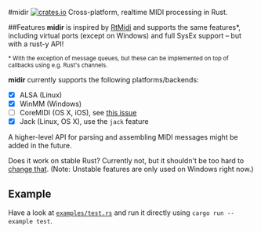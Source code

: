#midir [![crates.io](https://img.shields.io/crates/v/midir.svg)](https://crates.io/crates/midir)
Cross-platform, realtime MIDI processing in Rust.

##Features
**midir** is inspired by [RtMidi](https://github.com/thestk/rtmidi) and supports the same features*, including virtual ports (except on Windows) and full SysEx support – but with a rust-y API!

<sup>* With the exception of message queues, but these can be implemented on top of callbacks using e.g. Rust's channels.</sup>

**midir** currently supports the following platforms/backends: 
- [x] ALSA (Linux)
- [x] WinMM (Windows)
- [ ] CoreMIDI (OS X, iOS), see [this issue](https://github.com/Boddlnagg/midir/issues/1)
- [x] Jack (Linux, OS X), use the `jack` feature

A higher-level API for parsing and assembling MIDI messages might be added in the future.

Does it work on stable Rust? Currently not, but it shouldn't be too hard to [change that](https://github.com/Boddlnagg/midir/issues/3). (Note: Unstable features are only used on Windows right now.)

## Example
Have a look at [`examples/test.rs`](examples/test.rs) and run it directly using `cargo run --example test`.
